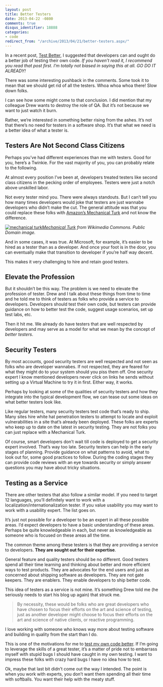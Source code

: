 ```yaml
---
layout: post
title: Better Testers
date: 2013-04-22 -0800
comments: true
disqus_identifier: 18888
categories:
- code
redirect_from: "/archive/2013/04/21/better-testers.aspx/"
---
```


In a recent post, [Test Better](https://haacked.com/archive/2013/03/04/test-better.aspx), I suggested that developers can and ought do a better job of testing their own code. *If you haven’t read it, I recommend you read that post first. I’m totally not biased in saying this at all. GO DO IT ALREADY!*

There was some interesting pushback in the comments. Some took it to mean that we should get rid of all the testers. Whoa whoa whoa there! Slow down folks.

I can see how some might come to that conclusion. I did mention that my colleague Drew wants to destroy the role of QA. But it’s not because we want to just watch it burn.

Rather, we’re interested in something better rising from the ashes. It’s not that there’s no need for testers in a software shop. It’s that what we need is a better idea of what a tester is.

Testers Are Not Second Class Citizens
-------------------------------------

Perhaps you’ve had different experiences than me with testers. Good for you, here’s a Twinkie. For the vast majority of you, you can probably relate to the following.

At almost every position I’ve been at, developers treated testers like second class citizens in the pecking order of employees. Testers were just a notch above unskilled labor.

Not every tester mind you. There were always standouts. But I can’t tell you how many times developers would joke that testers are just wannabe developers who didn’t make the cut. The general attitude was that you could replace these folks with [Amazon’s Mechanical
Turk](https://www.mturk.com/mturk/welcome) and not know the difference.

[![mechanical turk](https://haacked.com/images/haacked_com/WindowsLiveWriter/BetterTesters_105E3/mechanical-turk_thumb.jpg "mechanical turk")](https://haacked.com/images/haacked_com/WindowsLiveWriter/BetterTesters_105E3/mechanical-turk_2.jpg)*[Mechanical Turk](http://en.wikipedia.org/wiki/File:Tuerkischer_schachspieler_racknitz3.jpg "Mechanical Turk")
from Wikimedia Commons. Public Domain image.*

And in some cases, it was true. At Microsoft, for example, it’s easier to be hired as a tester than as a developer. And once your foot is in the door, you can eventually make that transition to developer if you’re half way decent.

This makes it very challenging to hire and retain good testers.

Elevate the Profession
----------------------

But it shouldn’t be this way. The problem is we need to elevate the profession of tester. Drew and I talk about these things from time to time and he told me to think of testers as folks who provide a service to developers. Developers should test their own code, but testers can provide guidance on how to better test the code, suggest usage scenarios, set up test labs, etc.

Then it hit me. We already do have testers that are well respected by developers and may serve as a model for what we mean by the concept of *better testers*.

Security Testers
----------------

By most accounts, good security testers are well respected and not seen as folks who are developer wannabes. If not respected, they are feared for what they might do to your system should you piss them off. One security expert I know mentioned developers never click on links he sends without setting up a Virtual Machine to try it in first. Either way, it works.

Perhaps by looking at some of the qualities of security testers and how they integrate into the typical development flow, we can tease out some ideas on what better testers look like.

Like regular testers, many security testers test code that’s ready to ship. Many sites hire white hat penetration testers to attempt to locate and exploit vulnerabilities in a site that’s already been deployed. These folks are experts who keep up to date on the latest in security testing. They are not folks you can just replace with a Mechanical Turk.

Of course, smart developers don’t wait till code is deployed to get a security expert involved. That’s way too late. Security testers can help in the early stages of planning. Provide guidance on what patterns to avoid, what to look out for, some good practices to follow. During the coding stages they can provide code reviews with an eye towards security or simply answer questions you may have about tricky situations.

Testing as a Service
--------------------

There are other testers that also follow a similar model. If you need to target 12 languages, you’ll definitely want to work with a
localization/internationalization tester. If you value usability you may want to work with a usability expert. The list goes on.

It’s just not possible for a developer to be an expert in all these possible areas. I’d expect developers to have a basic understanding of these areas. Perhaps be quite knowledgeable in each, but never as knowledgeable as someone who is focused on these areas all the time.

The common theme among these testers is that they are providing a service to developers. **They are sought out for their expertise**.

General feature and quality testers should be no different. Good testers spend all their time learning and thinking about better and more efficient ways to test products. They are advocates for the end users and just as concerned about shipping software as developers. They are not gate keepers. They are enablers. They enable developers to ship better code.

This idea of testers as a service is not mine. It’s something Drew told me (he seriously needs to start his blog up again) that struck me.

> By necessity, these would be folks who are great developers who have
> chosen to focus their efforts on the art and science of testing, just
> as another developer might choose to focus their efforts on the art
> and science of native clients, or reactive programming.

I love working with someone who knows way more about testing software and building in quality from the start than I do.

This is one of the motivations for me to [test my own code better](https://haacked.com/archive/2013/03/04/test-better.aspx). If I’m going to leverage the skills of a great tester, it’s a matter of pride not to embarrass myself with stupid bugs I should have caught in my own testing. I want to impress these folks with crazy hard bugs I have no idea how to test.

Ok, maybe that last bit didn’t come out the way I intended. The point is when you work with experts, you don’t want them spending all their time with softballs. You want their help with the meaty stuff.
